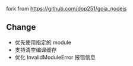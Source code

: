 fork from https://github.com/dop251/goja_nodejs

## Change
- 优先使用指定的 module
- 支持清空编译缓存
- 优化 InvalidModuleError 报错信息 

